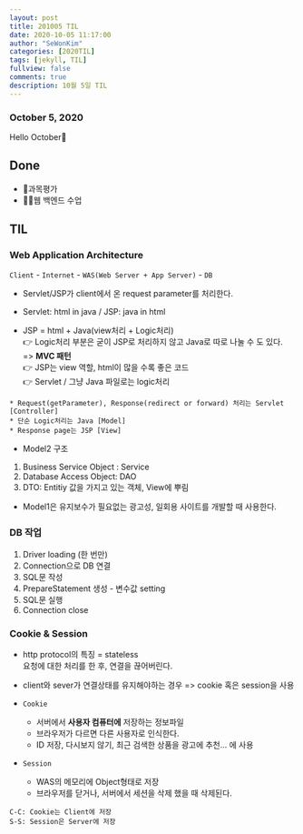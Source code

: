 ```yaml
---
layout: post
title: 201005 TIL
date: 2020-10-05 11:17:00
author: "SeWonKim"
categories: [2020TIL]
tags: [jekyll, TIL]
fullview: false
comments: true
description: 10월 5일 TIL
---
```


### October 5, 2020

Hello October👋

## Done

- 📌과목평가
- 👨‍💻웹 백엔드 수업


## TIL

### Web Application Architecture      

`Client` - `Internet` - `WAS(Web Server + App Server)` - `DB`

- Servlet/JSP가 client에서 온 request parameter를 처리한다.
- Servlet: html in java / JSP: java in html

- JSP = html + Java(view처리 + Logic처리)     
👉 Logic처리 부분은 굳이 JSP로 처리하지 않고 Java로 따로 나눌 수 도 있다. => **MVC 패턴**       
👉 JSP는 view 역할, html이 많을 수록 좋은 코드         
👉 Servlet / 그냥 Java 파일로는 logic처리 

```
* Request(getParameter), Response(redirect or forward) 처리는 Servlet [Controller]   
* 단순 Logic처리는 Java [Model]     
* Response page는 JSP [View]
```

- Model2 구조      
1. Business Service Object : Service
2. Database Access Object: DAO
3. DTO: Entitiy 값을 가지고 있는 객체, View에 뿌림

- Model1은 유지보수가 필요없는 광고성, 일회용 사이트를 개발할 때 사용한다.


### DB 작업
1. Driver loading (한 번만)
2. Connection으로 DB 연결
3. SQL문 작성
4. PrepareStatement 생성 - 변수값 setting
5. SQL문 실행
6. Connection close


### Cookie & Session
- http protocol의 특징 = stateless     
요청에 대한 처리를 한 후, 연결을 끊어버린다.

- client와 sever가 연결상태를 유지해야하는 경우 => cookie 혹은 session을 사용
- `Cookie`
    - 서버에서 **사용자 컴퓨터에** 저장하는 정보파일
    - 브라우저가 다르면 다른 사용자로 인식한다.
    - ID 저장, 다시보지 않기, 최근 검색한 상품을 광고에 추천... 에 사용
- `Session`
    - WAS의 메모리에 Object형태로 저장
    - 브라우저를 닫거나, 서버에서 세션을 삭제 했을 때 삭제된다.
    
`C-C: Cookie는 Client에 저장`     
`S-S: Session은 Server에 저장`
